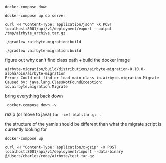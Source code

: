 ```
docker-compose down
```

```
docker-compose up db server
```

```
curl -H "Content-Type: application/json" -X POST localhost:8001/api/v1/deployment/export --output /tmp/airbyte_archive.tar.gz
```

```
./gradlew :airbyte-migration:build
```

```
./gradlew :airbyte-migration:build
```

figure out why can't find class path + build the docker image
```
airbyte-migration/build/distributions/airbyte-migration-0.10.0-alpha/bin/airbyte-migration
Error: Could not find or load main class io.airbyte.migration.Migrate
Caused by: java.lang.ClassNotFoundException: io.airbyte.migration.Migrate
```

bring everything back down
```
 docker-compose down -v
```

rezip (or move to java)
`tar -cvf blah.tar.gz .`


the structure of the yamls should be different than what the migrate script is currently looking for
```
docker-compose up
```


```
curl -H "Content-Type: application/x-gzip" -X POST localhost:8001/api/v1/deployment/import --data-binary @/Users/charles/code/airbyte/test.tar.gz
```